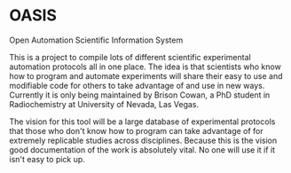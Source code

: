 # OASIS
Open Automation Scientific Information System

This is a project to compile lots of different scientific experimental automation protocols all in one place. The idea is that scientists who know how to program and automate experiments will share their easy to use and modifiable code for others to take advantage of and use in new ways. Currently it is only being maintained by Brison Cowan, a PhD student in Radiochemistry at University of Nevada, Las Vegas.

The vision for this tool will be a large database of experimental protocols that those who don't know how to program can take advantage of for extremely replicable studies across disciplines. Because this is the vision good documentation of the work is absolutely vital. No one will use it if it isn't easy to pick up.
